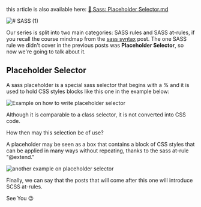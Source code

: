 this article is also available here: [📎 Sass: Placeholder Selector.md](https://dev.to/ak_ram/sass-placeholder-selector-4cj8)

![# SASS (1)](https://user-images.githubusercontent.com/69124951/195593456-426af6c5-0966-45a1-abde-8a089ece50c0.png)

Our series is split into two main categories: SASS rules and SASS at-rules, if you recall the course mindmap from the [sass syntax](https://dev.to/ak_ram/sass-syntax-34f1) post. The one SASS rule we didn't cover in the previous posts was **Placeholder Selector**, so now we're going to talk about it.


## Placeholder Selector

A sass placeholder is a special sass selector that begins with a % and it is used to hold CSS styles blocks like this one in the example below:

![Example on how to write placeholder selector](https://dev-to-uploads.s3.amazonaws.com/uploads/articles/22bo7fjxq1w5jao063ya.png)

Although it is comparable to a class selector, it is not converted into CSS code.

How then may this selection be of use?

A placeholder may be seen as a box that contains a block of CSS styles that can be applied in many ways without repeating, thanks to the sass at-rule "@extend."

![another example on placeholder selector](https://dev-to-uploads.s3.amazonaws.com/uploads/articles/0jgdubsy77oselbgp29c.png)


Finally, we can say that the posts that will come after this one will introduce SCSS at-rules.

See You 😉





















